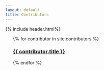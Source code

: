 ```yaml
---
layout: default
title: Contributors
---
```

{% include header.html%}

<div id="main-wide" class="text-center">

<ul>
    {% for contributor in site.contributors %}
        <h3>
            <a href="{{ contributor.url }}">{{ contributor.title }}</a>
        </h3>
    {% endfor %}
</ul>

</div>